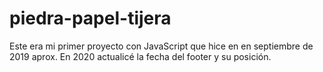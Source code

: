 # piedra-papel-tijera

Este era mi primer proyecto con JavaScript que hice en en septiembre de 2019 aprox. En 2020 actualicé la fecha del footer y su posición.
